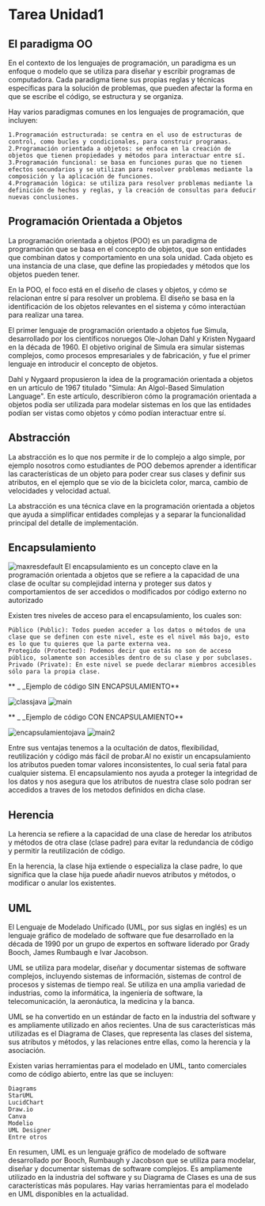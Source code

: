 
# Tarea Unidad1




## El paradigma OO
En el contexto de los lenguajes de programación, un paradigma es un enfoque o modelo que se utiliza para diseñar y escribir programas de computadora. Cada paradigma tiene sus propias reglas y técnicas específicas para la solución de problemas, que pueden afectar la forma en que se escribe el código, se estructura y se organiza.

Hay varios paradigmas comunes en los lenguajes de programación, que incluyen:

    1.Programación estructurada: se centra en el uso de estructuras de control, como bucles y condicionales, para construir programas.
    2.Programación orientada a objetos: se enfoca en la creación de objetos que tienen propiedades y métodos para interactuar entre sí.
    3.Programación funcional: se basa en funciones puras que no tienen efectos secundarios y se utilizan para resolver problemas mediante la composición y la aplicación de funciones.
    4.Programación lógica: se utiliza para resolver problemas mediante la definición de hechos y reglas, y la creación de consultas para deducir nuevas conclusiones.
    
    
## Programación Orientada a Objetos
La programación orientada a objetos (POO) es un paradigma de programación que se basa en el concepto de objetos, que son entidades que combinan datos y comportamiento en una sola unidad. Cada objeto es una instancia de una clase, que define las propiedades y métodos que los objetos pueden tener.

En la POO, el foco está en el diseño de clases y objetos, y cómo se relacionan entre sí para resolver un problema. El diseño se basa en la identificación de los objetos relevantes en el sistema y cómo interactúan para realizar una tarea.

El primer lenguaje de programación orientado a objetos fue Simula, desarrollado por los científicos noruegos Ole-Johan Dahl y Kristen Nygaard en la década de 1960. El objetivo original de Simula era simular sistemas complejos, como procesos empresariales y de fabricación, y fue el primer lenguaje en introducir el concepto de objetos.

Dahl y Nygaard propusieron la idea de la programación orientada a objetos en un artículo de 1967 titulado "Simula: An Algol-Based Simulation Language". En este artículo, describieron cómo la programación orientada a objetos podía ser utilizada para modelar sistemas en los que las entidades podían ser vistas como objetos y cómo podían interactuar entre sí.


## Abstracción
La abstracción es lo que nos permite ir de lo complejo a algo simple, por ejemplo nosotros como estudiantes de POO debemos aprender a identificar las características de un objeto para poder crear sus clases y definir sus atributos, en el ejemplo que se vio de la bicicleta color, marca, cambio de velocidades y velocidad actual.

La abstracción es una técnica clave en la programación orientada a objetos que ayuda a simplificar entidades complejas y a separar la funcionalidad principal del detalle de implementación.


## Encapsulamiento

![maxresdefault](https://user-images.githubusercontent.com/124094435/225528162-d3672304-9d4e-4f38-baf4-e7577a9628cb.jpg)
El encapsulamiento es un concepto clave en la programación orientada a objetos que se refiere a la capacidad de una clase de ocultar su complejidad interna y proteger sus datos y comportamientos de ser accedidos o modificados por código externo no autorizado

Existen tres niveles de acceso para el encapsulamiento, los cuales son:


    Público (Public): Todos pueden acceder a los datos o métodos de una clase que se definen con este nivel, este es el nivel más bajo, esto es lo que tu quieres que la parte externa vea.
    Protegido (Protected): Podemos decir que estás no son de acceso público, solamente son accesibles dentro de su clase y por subclases.
    Privado (Private): En este nivel se puede declarar miembros accesibles sólo para la propia clase.

** _ _Ejemplo de código SIN ENCAPSULAMIENTO**

![classjava](https://user-images.githubusercontent.com/124094435/225528518-26ab9134-ff6b-43bd-ba52-9a3bd59c8b86.png)
![main](https://user-images.githubusercontent.com/124094435/225529788-fb66e9ad-0529-4938-b194-704d5c47663e.png)


** _ _Ejemplo de código CON ENCAPSULAMIENTO**

![encapsulamientojava](https://user-images.githubusercontent.com/124094435/225529964-5beeabb9-0437-49c0-993d-5f24c3db863f.png)
![main2](https://user-images.githubusercontent.com/124094435/225529976-a0d71e2c-af57-437d-80c0-cb98d9b57a51.png)

Entre sus ventajas tenemos a la ocultación de datos, flexibilidad, reutilización y código más fácil de probar.Al no existir un encapsulamiento los atributos pueden tomar valores inconsistentes, lo cual seria fatal para cualquier sistema. El encapsulamiento nos ayuda a proteger la integridad de los datos y nos asegura que los atributos de nuestra clase solo podran ser accedidos a traves de los metodos definidos en dicha clase. 


## Herencia
La herencia se refiere a la capacidad de una clase de heredar los atributos y métodos de otra clase (clase padre) para evitar la redundancia de código y permitir la reutilización de código.

En la herencia, la clase hija extiende o especializa la clase padre, lo que significa que la clase hija puede añadir nuevos atributos y métodos, o modificar o anular los existentes.


## UML
El Lenguaje de Modelado Unificado (UML, por sus siglas en inglés) es un lenguaje gráfico de modelado de software que fue desarrollado en la década de 1990 por un grupo de expertos en software liderado por Grady Booch, James Rumbaugh e Ivar Jacobson.

UML se utiliza para modelar, diseñar y documentar sistemas de software complejos, incluyendo sistemas de información, sistemas de control de procesos y sistemas de tiempo real. Se utiliza en una amplia variedad de industrias, como la informática, la ingeniería de software, la telecomunicación, la aeronáutica, la medicina y la banca.

UML se ha convertido en un estándar de facto en la industria del software y es ampliamente utilizado en años recientes. Una de sus características más utilizadas es el Diagrama de Clases, que representa las clases del sistema, sus atributos y métodos, y las relaciones entre ellas, como la herencia y la asociación.

Existen varias herramientas para el modelado en UML, tanto comerciales como de código abierto, entre las que se incluyen:

    Diagrams
    StarUML
    LucidChart
    Draw.io
    Canva
    Modelio
    UML Designer
    Entre otros

En resumen, UML es un lenguaje gráfico de modelado de software desarrollado por Booch, Rumbaugh y Jacobson que se utiliza para modelar, diseñar y documentar sistemas de software complejos. Es ampliamente utilizado en la industria del software y su Diagrama de Clases es una de sus características más populares. Hay varias herramientas para el modelado en UML disponibles en la actualidad.

